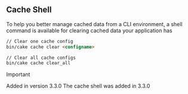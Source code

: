 ## Cache Shell

To help you better manage cached data from a CLI environment, a shell command
is available for clearing cached data your application has

```html
// Clear one cache config
bin/cake cache clear <configname>

// Clear all cache configs
bin/cake cache clear_all

```

> [!IMPORTANT]
> Added in version 3.3.0
> The cache shell was added in 3.3.0
>